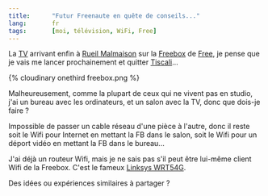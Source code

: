 ```yaml
---
title:      "Futur Freenaute en quête de conseils..."
lang:       fr
tags:       [moi, télévision, WiFi, Free]
---
```


La [TV](http://adsl.free.fr/tv/) arrivant enfin à [Rueil Malmaison](http://adsl.free.fr/degroup/92.html) sur la [Freebox](http://adsl.free.fr/) de [Free](http://free.fr/), je pense que je vais me lancer prochainement et quitter [Tiscali](/2005/02/tiscali-auto-explose-ses-quotas-de-mail.html)...

{% cloudinary onethird freebox.png %}

Malheureusement, comme la plupart de ceux qui ne vivent pas en studio, j'ai un bureau avec les ordinateurs, et un salon avec la TV, donc que dois-je faire ?

Impossible de passer un cable réseau d'une pièce à l'autre, donc il reste soit le Wifi pour Internet en mettant la FB dans le salon, soit le Wifi pour un déport vidéo en mettant la FB dans le bureau...

J'ai déjà un routeur Wifi, mais je ne sais pas s'il peut être lui-même client Wifi de la Freebox. C'est le fameux [Linksys WRT54G](http://www.linksys.com/international/product.asp?coid=15&ipid=218).

Des idées ou expériences similaires à partager ?

